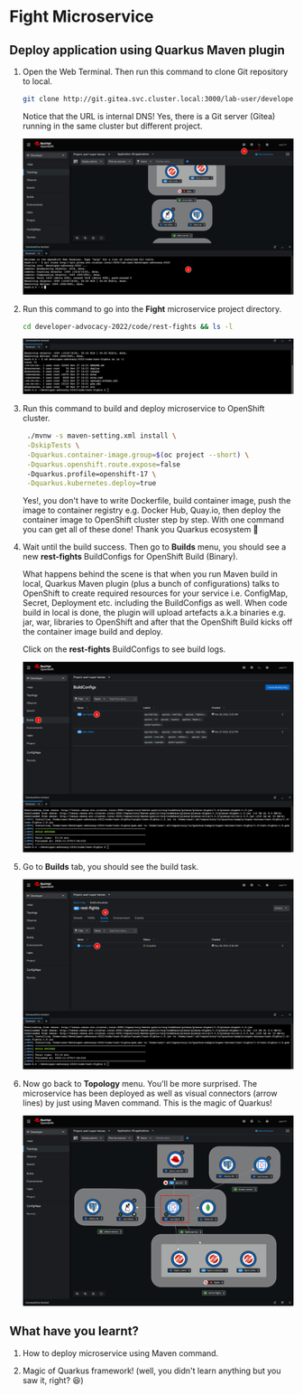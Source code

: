 # Fight Microservice

<!-- ## Create a ConfigMap object to store application configurations

1. Click on ![add](image/add-icon.png) icon located at top right corner of web console.

2. Copy this YAML snippet to the editor and click **Create** button. Notice that application configurations contains other Service endpoints so Fight microservice can connect to other services.

   _YAML snippet:_

   ```yaml
   apiVersion: v1
   kind: ConfigMap
   metadata:
     labels:
       app: rest-fights
       application: fights-service
       system: quarkus-super-heroes
     name: rest-fights-config
   data:
     quarkus.liquibase-mongodb.migrate-at-start: "false"
     quarkus.mongodb.hosts: fights-db:27017
     quarkus.opentelemetry.tracer.exporter.otlp.endpoint: http://otel-collector:4317
     kafka.bootstrap.servers: PLAINTEXT://fights-kafka-bootstrap:9092
     mp.messaging.connector.smallrye-kafka.apicurio.registry.url: http://   apicurio-service:8080/apis/registry/v2
     quarkus.http.access-log.enabled: 'false'
     quarkus.http.access-log.pattern: >
       %h %l %u %t "%r" %s %b "User-Agent: %{i,User-Agent}" "x-request-id:
       %{i,x-request-id}" "x-b3-traceid: %{i,x-b3-traceid}"  " Referer:
       %{i,Referer}"
     quarkus.rest-client.hero-client.url: http://rest-heroes:8080
     quarkus.rest-client.villain-client.url: http://rest-villains:8080
   ```

   ![Create a ConfigMap object](image/fight-microservice/deploy-1.png)

3. A **rest-fights-config** ConfigMap object should be created.

   ![Create a ConfigMap object](image/fight-microservice/deploy-2.png)

## Create a Secret object to store the secret configurations

1. Click on ![add](image/add-icon.png) icon located at top right corner of web console.

2. Copy this YAML snippet to the editor and click **Create** button.

   _YAML snippet:_

   ```yaml
   apiVersion: v1
   kind: Secret
   metadata:
     labels:
       app: rest-fights
       application: fights-service
       system: quarkus-super-heroes
     name: rest-fights-config-creds
   data:
     quarkus.mongodb.credentials.username: c3VwZXJmaWdodA==
     quarkus.mongodb.credentials.password: c3VwZXJmaWdodA==
   type: Opaque
   ```

   ![Create a Secret object](image/fight-microservice/deploy-3.png)

3. A **rest-fights-config-creds** Secret object should be created.

   ![Create a Secret object](image/fight-microservice/deploy-4.png) -->

## Deploy application using Quarkus Maven plugin

1. Open the Web Terminal. Then run this command to clone Git repository to local.

    ```sh
    git clone http://git.gitea.svc.cluster.local:3000/lab-user/developer-advocacy-2022
    ```

    Notice that the URL is internal DNS! Yes, there is a Git server (Gitea) running in the same cluster but different project.

   ![Deploy application](image/fight-microservice/deploy-5.png)

2. Run this command to go into the **Fight** microservice project directory.

    ```sh
    cd developer-advocacy-2022/code/rest-fights && ls -l
    ```

   ![Deploy application](image/fight-microservice/deploy-6.png)

3. Run this command to build and deploy microservice to OpenShift cluster.

   ```sh
    ./mvnw -s maven-setting.xml install \
    -DskipTests \
    -Dquarkus.container-image.group=$(oc project --short) \
    -Dquarkus.openshift.route.expose=false
    -Dquarkus.profile=openshift-17 \
    -Dquarkus.kubernetes.deploy=true
   ```

    Yes!, you don't have to write Dockerfile, build container image, push the image to container registry e.g. Docker Hub, Quay.io, then deploy the container image to OpenShift cluster step by step. With one command you can get all of these done! Thank you Quarkus ecosystem :pray:

4. Wait until the build success. Then go to **Builds** menu, you should see a new **rest-fights** BuildConfigs for OpenShift Build (Binary).

    What happens behind the scene is that when you run Maven build in local, Quarkus Maven plugin (plus a bunch of configurations) talks to OpenShift to create required resources for your service i.e. ConfigMap, Secret, Deployment etc. including the BuildConfigs as well. When code build in local is done, the plugin will upload artefacts a.k.a binaries e.g. jar, war, libraries to OpenShift and after that the OpenShift Build kicks off the container image build and deploy.

    Click on the **rest-fights** BuildConfigs to see build logs.

   ![Deploy application](image/fight-microservice/deploy-7.png)

5. Go to **Builds** tab, you should see the build task.

   ![Deploy application](image/fight-microservice/deploy-8.png)

6. Now go back to **Topology** menu. You'll be more surprised. The microservice has been deployed as well as visual connectors (arrow lines) by just using Maven command. This is the magic of Quarkus!

   ![Deploy application](image/fight-microservice/deploy-9.png)

## What have you learnt?

1. How to deploy microservice using Maven command.

2. Magic of Quarkus framework! (well, you didn't learn anything but you saw it, right? :laughing:)

